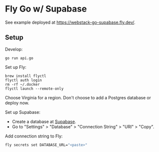 # Fly Go w/ Supabase

See example deployed at
<https://webstack-go-supabase.fly.dev/>.

## Setup

Develop:

```
go run api.go
```

Set up Fly:

```
brew install flyctl
flyctl auth login
rm -rf ~/.docker
flyctl launch --remote-only
```

Choose Virginia for a region.
Don't choose to add a Postgres database or deploy now.

Set up Supabase:

* Create a database at [Supabase](https://supabase.com/).
* Go to "Settings" > "Database" > "Connection String" > "URI" > "Copy".

Add connection string to Fly:

```bash
fly secrets set DATABASE_URL="<paste>"
```
